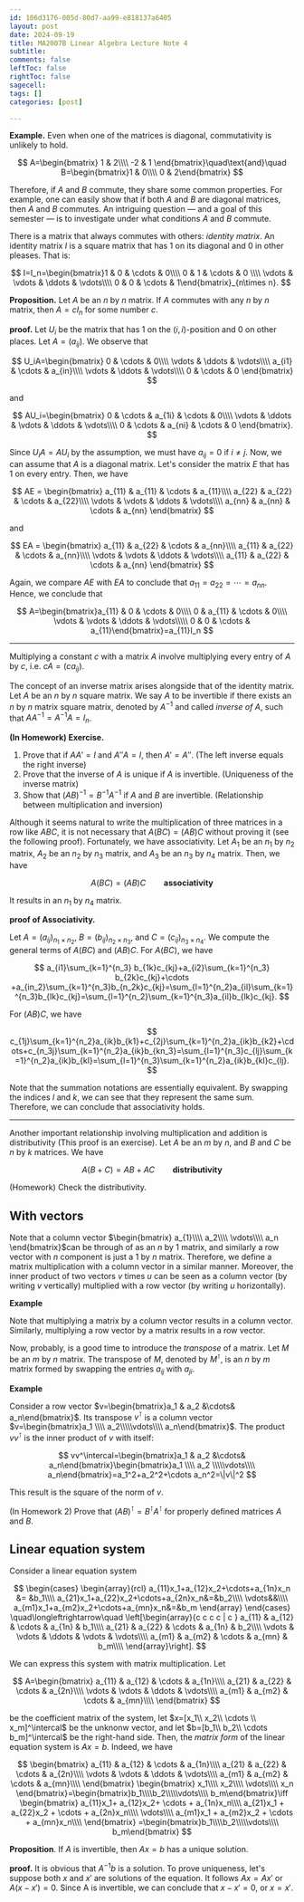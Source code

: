 ```yaml
---
id: 106d3176-005d-80d7-aa99-e818137a6405
layout: post
date: 2024-09-19
title: MA2007B Linear Algebra Lecture Note 4
subtitle: 
comments: false
leftToc: false
rightToc: false
sagecell: 
tags: []
categories: [post]

---
```


**Example.** Even when one of the matrices is diagonal, commutativity is unlikely to hold.


$$
A=\begin{bmatrix}
1 & 2\\\\
-2 & 1
\end{bmatrix}\quad\text{and}\quad B=\begin{bmatrix}1 & 0\\\\
0 & 2\end{bmatrix}
$$


Therefore, if $A$ and $B$ commute, they share some common properties. For example, one can easily show that if both $A$ and $B$ are diagonal matrices, then $A$ and $B$ commutes. An intriguing question — and a goal of this semester — is to investigate under what conditions $A$ and $B$ commute.


There is a matrix that always commutes with others: _identity matrix_. An identity matrix $I$ is a square matrix that has $1$ on its diagonal and $0$ in other pleases. That is:


$$
I=I_n=\begin{bmatrix}1 & 0 & \cdots & 0\\\\
0 & 1 & \cdots & 0 \\\\
\vdots & \vdots & \ddots & \vdots\\\\
0 & 0 & \cdots & 1\end{bmatrix}_{n\times n}.
$$


**Proposition.** Let $A$ be an $n$ by $n$ matrix. If $A$ commutes with any $n$ by $n$ matrix, then $A=cI_n$ for some number $c$.


**proof.** Let $U_i$ be the matrix that has $1$ on the $(i,i)$-position and $0$ on other places. Let $A=(a_{ij})$. We observe that


$$
U_iA=\begin{bmatrix}
0 & \cdots & 0\\\\
\vdots & \ddots & \vdots\\\\
a_{i1} & \cdots & a_{in}\\\\
\vdots & \ddots & \vdots\\\\
0 & \cdots & 0
\end{bmatrix}
$$


and


$$
AU_i=\begin{bmatrix}
0 & \cdots & a_{1i} & \cdots & 0\\\\
\vdots & \ddots & \vdots & \ddots & \vdots\\\\
0 & \cdots & a_{ni} & \cdots & 0 
\end{bmatrix}.
$$


Since $U_iA=AU_i$ by the assumption, we must have $a_{ij}=0$ if $i\neq j$. Now, we can assume that $A$ is a diagonal matrix. Let's consider the matrix $E$ that has $1$ on every entry. Then, we have



$$
AE = \begin{bmatrix}
a_{11} & a_{11} & \cdots & a_{11}\\\\
a_{22} & a_{22} & \cdots & a_{22}\\\\
\vdots & \vdots & \ddots & \vdots\\\\
a_{nn} & a_{nn} & \cdots & a_{nn}
\end{bmatrix}
$$


and


$$
EA = \begin{bmatrix}
a_{11} & a_{22} & \cdots & a_{nn}\\\\
a_{11} & a_{22} & \cdots & a_{nn}\\\\
\vdots & \vdots & \ddots & \vdots\\\\
a_{11} & a_{22} & \cdots & a_{nn}
\end{bmatrix}
$$


Again, we compare $AE$ with $EA$ to conclude that $a_{11}=a_{22}=\cdots =a_{nn}.$ Hence, we conclude that 



$$
A=\begin{bmatrix}a_{11} & 0 & \cdots & 0\\\\
0 & a_{11} & \cdots & 0\\\\
\vdots & \vdots & \ddots & \vdots\\\\\
0 & 0 & \cdots & a_{11}\end{bmatrix}=a_{11}I_n
$$


---


Multiplying a constant $c$ with a matrix $A$ involve multiplying every entry of $A$ by $c$, i.e. $cA=(ca_{ij})$.


The concept of an inverse matrix arises alongside that of the identity matrix. Let $A$ be an $n$ by $n$ square matrix. We say $A$ to be invertible if there exists an $n$ by $n$ matrix square matrix, denoted by $A^{-1}$ and called _inverse of_ $A$, such that $AA^{-1}=A^{-1}A=I_n$.


**(In Homework) Exercise.** 

1. Prove that if $AA'=I$ and $A''A=I$, then $A'=A''$. (The left inverse equals the right inverse)
2. Prove that the inverse of $A$ is unique if $A$ is invertible. (Uniqueness of the inverse matrix)
3. Show that $(AB)^{-1}=B^{-1}A^{-1}$ if $A$ and $B$ are invertible. (Relationship between multiplication and inversion)

Although it seems natural to write the multiplication of three matrices in a row like $ABC$, it is not necessary that $A(BC)=(AB)C$ without proving it (see the following proof). Fortunately, we have associativity. Let $A_1$ be an $n_1$ by $n_2$ matrix, $A_2$ be an $n_2$ by $n_3$ matrix, and $A_3$ be an $n_3$ by $n_4$ matrix. Then, we have


$$
A(BC)=(AB)C\qquad\textbf{associativity}
$$


It results in an $n_1$ by $n_4$ matrix.



**proof of Associativity.**


Let $A=(a_{ij})_{n_1\times n_2}$, $B=(b_{ij})_{n_2\times n_3}$, and $C=(c_{ij})_{n_3\times n_4}$. We compute the general terms of $A(BC)$ and $(AB)C$. For $A(BC)$, we have


$$
a_{i1}\sum_{k=1}^{n_3} b_{1k}c_{kj}+a_{i2}\sum_{k=1}^{n_3} b_{2k}c_{kj}+\cdots +a_{in_2}\sum_{k=1}^{n_3}b_{n_2k}c_{kj}=\sum_{l=1}^{n_2}a_{il}\sum_{k=1}^{n_3}b_{lk}c_{kj}=\sum_{l=1}^{n_2}\sum_{k=1}^{n_3}a_{il}b_{lk}c_{kj}.
$$


For $(AB)C$, we have


$$
c_{1j}\sum_{k=1}^{n_2}a_{ik}b_{k1}+c_{2j}\sum_{k=1}^{n_2}a_{ik}b_{k2}+\cdots+c_{n_3j}\sum_{k=1}^{n_2}a_{ik}b_{kn_3}=\sum_{l=1}^{n_3}c_{lj}\sum_{k=1}^{n_2}a_{ik}b_{kl}=\sum_{l=1}^{n_3}\sum_{k=1}^{n_2}a_{ik}b_{kl}c_{lj}.
$$


Note that the summation notations are essentially equivalent. By swapping the indices $l$ and $k$, we can see that they represent the same sum. Therefore, we can conclude that associativity holds.


---


Another important relationship involving multiplication and addition is distributivity (This proof is an exercise). Let $A$ be an $m$ by $n$, and $B$ and $C$ be $n$ by $k$ matrices. We have


$$
A(B+C)=AB+AC\qquad\textbf{distributivity}
$$


(Homework) Check the distributivity. 


## With vectors


Note that a column vector $\begin{bmatrix}
a_{1}\\\\
a_2\\\\
\vdots\\\\
a_n
\end{bmatrix}$can be through of as an $n$ by $1$ matrix, and similarly a row vector with $n$ component is just a $1$ by $n$ matrix. Therefore, we define a matrix multiplication with a column vector in a similar manner. Moreover, the inner product of two vectors $v$ times $u$ can be seen as a column vector (by writing $v$ vertically) multiplied with a row vector (by writing $u$ horizontally).


**Example**


Note that multiplying a matrix by a column vector results in a column vector. Similarly, multiplying a row vector by a matrix results in a row vector.


Now, probably, is a good time to introduce the _transpose_ of a matrix. Let $M$ be an $m$ by $n$ matrix. The transpose of $M$, denoted by $M^{\intercal}$, is an $n$ by $m$ matrix formed by swapping the entries $a_{ij}$ with $a_{ji}$.


**Example**


Consider a row vector $v=\begin{bmatrix}a_1 & a_2 &\cdots& a_n\end{bmatrix}$. Its transpose $v^\intercal$ is a column vector $v=\begin{bmatrix}a_1 \\\\ a_2\\\\\vdots\\\\ a_n\end{bmatrix}$. The product $vv^\intercal$ is the inner product of $v$ with itself:


$$
vv^\intercal=\begin{bmatrix}a_1 & a_2 &\cdots& a_n\end{bmatrix}\begin{bmatrix}a_1 \\\\ a_2 \\\\\vdots\\\\ a_n\end{bmatrix}=a_1^2+a_2^2+\cdots a_n^2=\|v\|^2
$$


This result is the square of the norm of $v$.


(In Homework 2) Prove that $(AB)^\intercal=B^\intercal A^\intercal$ for properly defined matrices $A$ and $B$.


## Linear equation system


Consider a linear equation system


$$
\begin{cases}
\begin{array}{rcl}
a_{11}x_1+a_{12}x_2+\cdots+a_{1n}x_n &= &b_1\\\\
a_{21}x_1+a_{22}x_2+\cdots+a_{2n}x_n&=&b_2\\\\
\vdots&&\\\\
a_{m1}x_1+a_{m2}x_2+\cdots+a_{mn}x_n&=&b_m
\end{array}
\end{cases}
\quad\longleftrightarrow\quad
\left[\begin{array}{c c c c | c }
a_{11} & a_{12} & \cdots & a_{1n} & b_1\\\\
a_{21} & a_{22} & \cdots & a_{1n} & b_2\\\\
\vdots & \vdots & \ddots & \vdots & \vdots\\\\
a_{m1} & a_{m2} & \cdots & a_{mn} & b_m\\\\
\end{array}\right].
$$


We can express this system with matrix multiplication. Let 


$$
A=\begin{bmatrix}
a_{11} & a_{12} & \cdots & a_{1n}\\\\
a_{21} & a_{22} & \cdots & a_{2n}\\\\
\vdots & \vdots & \ddots & \vdots\\\\
a_{m1} & a_{m2} & \cdots & a_{mn}\\\\
\end{bmatrix}
$$


be the coefficient matrix of the system, let $x=[x_1\\ x_2\\ \cdots \\ x_m]^\intercal$ be the unknonw vector, and let $b=[b_1\\ b_2\\ \cdots b_m]^\intercal$ be the right-hand side. Then, the _matrix form_ of the linear equation system is $Ax=b$. Indeed, we have


$$
\begin{bmatrix}
a_{11} & a_{12} & \cdots & a_{1n}\\\\
a_{21} & a_{22} & \cdots & a_{2n}\\\\
\vdots & \vdots & \ddots & \vdots\\\\
a_{m1} & a_{m2} & \cdots & a_{mn}\\\\
\end{bmatrix}
\begin{bmatrix}
x_1\\\\ x_2\\\\ \vdots\\\\ x_n
\end{bmatrix}=\begin{bmatrix}b_1\\\\b_2\\\\\vdots\\\\ b_m\end{bmatrix}\iff
\begin{bmatrix}
a_{11}x_1+ a_{12}x_2+ \cdots + a_{1n}x_n\\\\
a_{21}x_1 + a_{22}x_2 + \cdots + a_{2n}x_n\\\\
\vdots\\\\
a_{m1}x_1 + a_{m2}x_2 + \cdots + a_{mn}x_n\\\\
\end{bmatrix}
=\begin{bmatrix}b_1\\\\b_2\\\\\vdots\\\\ b_m\end{bmatrix}
$$


**Proposition**. If $A$ is invertible, then $Ax=b$ has a unique solution.


**proof.** It is obvious that $A^{-1}b$ is a solution. To prove uniqueness, let's suppose both $x$ and $x'$ are solutions of the equation. It follows $Ax=Ax'$ or $A(x-x')=0$. Since A is invertible, we can conclude that $x-x'=0$, or $x=x'$.

